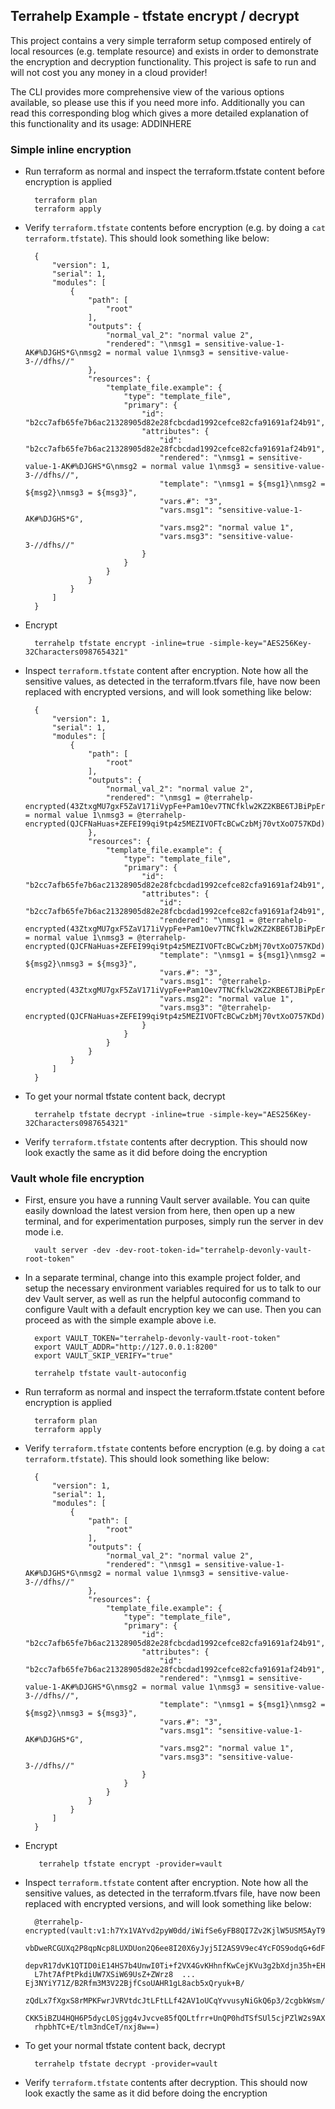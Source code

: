 ## Terrahelp Example - tfstate encrypt / decrypt

This project contains a very simple terraform setup composed entirely of 
local resources (e.g. template resource) and exists in order to demonstrate the 
encryption and decryption functionality. This project is safe to run and will 
not cost you any money in a cloud provider!
 
The CLI provides more comprehensive view of the various options available, 
so please use this if you need more info.
Additionally you can read this corresponding blog which gives a more detailed explanation
of this functionality and its usage: ADDINHERE

### Simple inline encryption

* Run terraform as normal and inspect the terraform.tfstate content before encryption is applied

        terraform plan
        terraform apply

* Verify `terraform.tfstate` contents before encryption (e.g. by doing a `cat terraform.tfstate`).
This should look something like below:
    
        {
            "version": 1,
            "serial": 1,
            "modules": [
                {
                    "path": [
                        "root"
                    ],
                    "outputs": {
                        "normal_val_2": "normal value 2",
                        "rendered": "\nmsg1 = sensitive-value-1-AK#%DJGHS*G\nmsg2 = normal value 1\nmsg3 = sensitive-value-3-//dfhs//"
                    },
                    "resources": {
                        "template_file.example": {
                            "type": "template_file",
                            "primary": {
                                "id": "b2cc7afb65fe7b6ac21328905d82e28fcbcdad1992cefce82cfa91691af24b91",
                                "attributes": {
                                    "id": "b2cc7afb65fe7b6ac21328905d82e28fcbcdad1992cefce82cfa91691af24b91",
                                    "rendered": "\nmsg1 = sensitive-value-1-AK#%DJGHS*G\nmsg2 = normal value 1\nmsg3 = sensitive-value-3-//dfhs//",
                                    "template": "\nmsg1 = ${msg1}\nmsg2 = ${msg2}\nmsg3 = ${msg3}",
                                    "vars.#": "3",
                                    "vars.msg1": "sensitive-value-1-AK#%DJGHS*G",
                                    "vars.msg2": "normal value 1",
                                    "vars.msg3": "sensitive-value-3-//dfhs//"
                                }
                            }
                        }
                    }
                }
            ]
        }


* Encrypt

        terrahelp tfstate encrypt -inline=true -simple-key="AES256Key-32Characters0987654321" 

* Inspect `terraform.tfstate` content after encryption. Note how all the sensitive values, as 
detected in the terraform.tfvars file, have now been replaced with encrypted versions, and will
look something like below: 

        {
            "version": 1,
            "serial": 1,
            "modules": [
                {
                    "path": [
                        "root"
                    ],
                    "outputs": {
                        "normal_val_2": "normal value 2",
                        "rendered": "\nmsg1 = @terrahelp-encrypted(43ZtxgMU7gxF5ZaV171iVypFe+Pam1Oev7TNCfklw2KZ2KBE6TJBiPpErYfB)\nmsg2 = normal value 1\nmsg3 = @terrahelp-encrypted(QJCFNaHuas+ZEFEI99qi9tp4z5MEZIVOFTcBCwCzbMj70vtXoO757KDd)"
                    },
                    "resources": {
                        "template_file.example": {
                            "type": "template_file",
                            "primary": {
                                "id": "b2cc7afb65fe7b6ac21328905d82e28fcbcdad1992cefce82cfa91691af24b91",
                                "attributes": {
                                    "id": "b2cc7afb65fe7b6ac21328905d82e28fcbcdad1992cefce82cfa91691af24b91",
                                    "rendered": "\nmsg1 = @terrahelp-encrypted(43ZtxgMU7gxF5ZaV171iVypFe+Pam1Oev7TNCfklw2KZ2KBE6TJBiPpErYfB)\nmsg2 = normal value 1\nmsg3 = @terrahelp-encrypted(QJCFNaHuas+ZEFEI99qi9tp4z5MEZIVOFTcBCwCzbMj70vtXoO757KDd)",
                                    "template": "\nmsg1 = ${msg1}\nmsg2 = ${msg2}\nmsg3 = ${msg3}",
                                    "vars.#": "3",
                                    "vars.msg1": "@terrahelp-encrypted(43ZtxgMU7gxF5ZaV171iVypFe+Pam1Oev7TNCfklw2KZ2KBE6TJBiPpErYfB)",
                                    "vars.msg2": "normal value 1",
                                    "vars.msg3": "@terrahelp-encrypted(QJCFNaHuas+ZEFEI99qi9tp4z5MEZIVOFTcBCwCzbMj70vtXoO757KDd)"
                                }
                            }
                        }
                    }
                }
            ]
        }

* To get your normal tfstate content back, decrypt

        terrahelp tfstate decrypt -inline=true -simple-key="AES256Key-32Characters0987654321" 

* Verify `terraform.tfstate` contents after decryption. This should now look exactly the same
as it did before doing the encryption


### Vault whole file encryption

* First, ensure you have a running Vault server available. You can quite easily download the latest version from 
here, then open up a new terminal, and for experimentation purposes, simply run the server in dev mode i.e.

        vault server -dev -dev-root-token-id="terrahelp-devonly-vault-root-token"

* In a separate terminal, change into this example project folder, and setup the necessary environment
  variables required for us to talk to our dev Vault server, as well as run the helpful autoconfig
  command to configure Vault with a default encryption key we can use. Then you can proceed as with the simple
  example above i.e.

        export VAULT_TOKEN="terrahelp-devonly-vault-root-token"
        export VAULT_ADDR="http://127.0.0.1:8200"
        export VAULT_SKIP_VERIFY="true"
        
        terrahelp tfstate vault-autoconfig

* Run terraform as normal and inspect the terraform.tfstate content before encryption is applied

        terraform plan
        terraform apply

* Verify `terraform.tfstate` contents before encryption (e.g. by doing a `cat terraform.tfstate`).
This should look something like below:
    
        {
            "version": 1,
            "serial": 1,
            "modules": [
                {
                    "path": [
                        "root"
                    ],
                    "outputs": {
                        "normal_val_2": "normal value 2",
                        "rendered": "\nmsg1 = sensitive-value-1-AK#%DJGHS*G\nmsg2 = normal value 1\nmsg3 = sensitive-value-3-//dfhs//"
                    },
                    "resources": {
                        "template_file.example": {
                            "type": "template_file",
                            "primary": {
                                "id": "b2cc7afb65fe7b6ac21328905d82e28fcbcdad1992cefce82cfa91691af24b91",
                                "attributes": {
                                    "id": "b2cc7afb65fe7b6ac21328905d82e28fcbcdad1992cefce82cfa91691af24b91",
                                    "rendered": "\nmsg1 = sensitive-value-1-AK#%DJGHS*G\nmsg2 = normal value 1\nmsg3 = sensitive-value-3-//dfhs//",
                                    "template": "\nmsg1 = ${msg1}\nmsg2 = ${msg2}\nmsg3 = ${msg3}",
                                    "vars.#": "3",
                                    "vars.msg1": "sensitive-value-1-AK#%DJGHS*G",
                                    "vars.msg2": "normal value 1",
                                    "vars.msg3": "sensitive-value-3-//dfhs//"
                                }
                            }
                        }
                    }
                }
            ]
        }


* Encrypt

         terrahelp tfstate encrypt -provider=vault 

* Inspect `terraform.tfstate` content after encryption. Note how all the sensitive values, as 
detected in the terraform.tfvars file, have now been replaced with encrypted versions, and will
look something like below: 

        @terrahelp-encrypted(vault:v1:h7Yx1VAYvd2pyW0dd/iWifSe6yFB8QI7Zv2KjlW5USM5AyT9o3g3U2bU3
        vbDweRCGUXq2P8qpNcp8LUXDUon2Q6ee8I20X6yJyj5I2AS9V9ec4YcFOS9odqG+6dFqdlgWUkvEXPsH6puL0rX
        depvR17dvK1QTID0iE14HS7b4UnwI0Ti+f2VX4GvKHhnfKwCejKVu3g2bXdjn35h+EH9cHonSTx24SI6mM5k9Uy
        L7ht7AfPtPkdiUW7XSiW69UsZ+ZWrz8  ...  Ej3NYiY71Z/B2Rfm3M3V22BjfCsoUAHR1gL8acb5xQryuk+B/
        zQdLx7fXgxS8rMPKFwrJVRVtdcJtLFtLLf42AV1oUCqYvvusyNiGkQ6p3/2cgbkWsm/gN2lc26AuD6wVtd44qi
        CKK5iBZU4HQH6P5dycL0Sjgg4vJvcve85fQOLtfrr+UnQP0hdTSfSUl5cjPZlW2s9AX3Y1UCdAhsJ2pajJHdRp
        rhpbhTC+E/tlm3ndCeT/nxj8w==)

* To get your normal tfstate content back, decrypt

        terrahelp tfstate decrypt -provider=vault  

* Verify `terraform.tfstate` contents after decryption. This should now look exactly the same
as it did before doing the encryption



